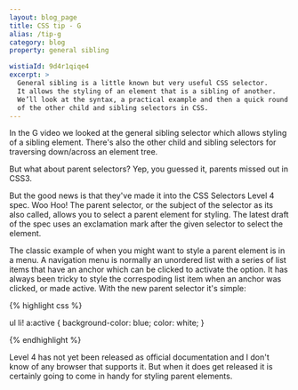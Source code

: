 ```yaml
---
layout: blog_page
title: CSS tip - G
alias: /tip-g
category: blog
property: general sibling

wistiaId: 9d4r1qiqe4
excerpt: >
  General sibling is a little known but very useful CSS selector.
  It allows the styling of an element that is a sibling of another.
  We’ll look at the syntax, a practical example and then a quick round up
  of the other child and sibling selectors in CSS. 
---
```


In the G video we looked at the general sibling selector which allows styling of a sibling element.
There's also the other child and sibling selectors for traversing down/across an element tree. 

But what about parent selectors?
Yep, you guessed it, parents missed out in CSS3.

But the good news is that they've made it into the CSS Selectors Level 4 spec. Woo Hoo!
The parent selector, or the subject of the selector as its also called, allows you to select a parent element for styling.
The latest draft of the spec uses an exclamation mark after the given selector to select the element.

The classic example of when you might want to style a parent element is in a menu.
A navigation menu is normally an unordered list with a series of list items that have an anchor which can be clicked to activate the option.
It has always been tricky to style the correspoding list item when an anchor was clicked, or made active.
With the new parent selector it's simple:

{% highlight css %}

ul li! a:active {
	background-color: blue;
	color: white;
}

{% endhighlight %}

Level 4 has not yet been released as official documentation and I don't know of any browser that supports it.
But when it does get released it is certainly going to come in handy for styling parent elements.
